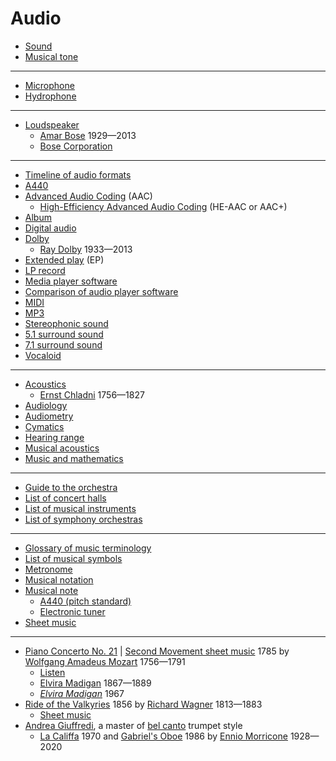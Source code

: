 # Audio
* [Sound](https://en.wikipedia.org/wiki/Sound)
* [Musical tone](https://en.wikipedia.org/wiki/Musical_tone)
---
* [Microphone](https://en.wikipedia.org/wiki/Microphone)
* [Hydrophone](https://en.wikipedia.org/wiki/Hydrophone)
---
* [Loudspeaker](https://en.wikipedia.org/wiki/Loudspeaker)
  * [Amar Bose](https://en.wikipedia.org/wiki/Amar_Bose) 1929&mdash;2013
  * [Bose Corporation](https://en.wikipedia.org/wiki/Bose_Corporation)
---
* [Timeline of audio formats](https://en.wikipedia.org/wiki/Timeline_of_audio_formats)
* [A440](https://en.wikipedia.org/wiki/A440_(pitch_standard))
* [Advanced Audio Coding](https://en.wikipedia.org/wiki/Advanced_Audio_Coding) (AAC)
  * [High-Efficiency Advanced Audio Coding](https://en.wikipedia.org/wiki/High-Efficiency_Advanced_Audio_Coding) (HE-AAC or AAC+)
* [Album](https://en.wikipedia.org/wiki/Album)
* [Digital audio](https://en.wikipedia.org/wiki/Digital_audio)
* [Dolby](https://en.wikipedia.org/wiki/Dolby)
  * [Ray Dolby](https://en.wikipedia.org/wiki/Ray_Dolby) 1933&mdash;2013
* [Extended play](https://en.wikipedia.org/wiki/Extended_play) (EP)
* [LP record](https://en.wikipedia.org/wiki/LP_record)
* [Media player software](https://en.wikipedia.org/wiki/Media_player_software)
* [Comparison of audio player software](https://en.wikipedia.org/wiki/Comparison_of_audio_player_software)
* [MIDI](https://en.wikipedia.org/wiki/MIDI)
* [MP3](https://en.wikipedia.org/wiki/MP3)
* [Stereophonic sound](https://en.wikipedia.org/wiki/Stereophonic_sound)
* [5.1 surround sound](https://en.wikipedia.org/wiki/5.1_surround_sound)
* [7.1 surround sound](https://en.wikipedia.org/wiki/7.1_surround_sound)
* [Vocaloid](https://en.wikipedia.org/wiki/Vocaloid)
---
* [Acoustics](https://en.wikipedia.org/wiki/Acoustics)
  * [Ernst Chladni](https://en.wikipedia.org/wiki/Ernst_Chladni) 1756&mdash;1827
* [Audiology](https://en.wikipedia.org/wiki/Audiology)
* [Audiometry](https://en.wikipedia.org/wiki/Audiometry)
* [Cymatics](https://en.wikipedia.org/wiki/Cymatics)
* [Hearing range](https://en.wikipedia.org/wiki/Hearing_range)
* [Musical acoustics](https://en.wikipedia.org/wiki/Musical_acoustics)
* [Music and mathematics](https://en.wikipedia.org/wiki/Music_and_mathematics)
---
* [Guide to the orchestra](https://www.minnesotaorchestra.org/community-education/educators-families/resources/guide/)
* [List of concert halls](https://en.wikipedia.org/wiki/List_of_concert_halls)
* [List of musical instruments](https://en.wikipedia.org/wiki/List_of_musical_instruments)
* [List of symphony orchestras](https://en.wikipedia.org/wiki/List_of_symphony_orchestras)
---
* [Glossary of music terminology](https://en.wikipedia.org/wiki/Glossary_of_music_terminology)
* [List of musical symbols](https://en.wikipedia.org/wiki/List_of_musical_symbols)
* [Metronome](https://en.wikipedia.org/wiki/Metronome)
* [Musical notation](https://en.wikipedia.org/wiki/Musical_notation)
* [Musical note](https://en.wikipedia.org/wiki/Musical_note)
  * [A440 (pitch standard)](https://en.wikipedia.org/wiki/A440_(pitch_standard))
  * [Electronic tuner](https://en.wikipedia.org/wiki/Electronic_tuner)
* [Sheet music](https://en.wikipedia.org/wiki/Sheet_music)
---
* [Piano Concerto No. 21](https://en.wikipedia.org/wiki/Piano_Concerto_No._21_(Mozart)) | [Second Movement sheet music](https://musescore.com/user/62716/scores/902101) 1785 by [Wolfgang Amadeus Mozart](https://en.wikipedia.org/wiki/Wolfgang_Amadeus_Mozart) 1756&mdash;1791
  * [Listen](https://www.youtube.com/watch?v=df-eLzao63I)
  * [Elvira Madigan](https://en.wikipedia.org/wiki/Elvira_Madigan) 1867&mdash;1889
  * [*Elvira Madigan*](https://en.wikipedia.org/wiki/Elvira_Madigan_(1967_film)) 1967
* [Ride of the Valkyries](https://en.wikipedia.org/wiki/Ride_of_the_Valkyries) 1856 by [Richard Wagner](https://en.wikipedia.org/wiki/Richard_Wagner) 1813&mdash;1883
  * [Sheet music](https://musescore.com/hmscomp/scores/944826)
* [Andrea Giuffredi](https://www.youtube.com/watch?v=V_VPLLQIBEA), a master of [bel canto](https://en.wikipedia.org/wiki/Bel_canto) trumpet style
  * [La Califfa](https://en.wikipedia.org/wiki/La_Califfa) 1970 and [Gabriel's Oboe](https://en.wikipedia.org/wiki/Gabriel%27s_Oboe) 1986 by [Ennio Morricone](https://en.wikipedia.org/wiki/Ennio_Morricone) 1928&mdash;2020

